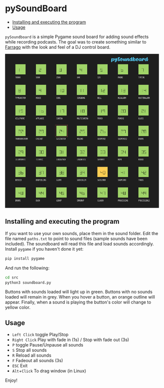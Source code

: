# pySoundBoard

* [Installing and executing the program](#installing-and-executing-the-program)
* [Usage](#usage)

`pySoundboard` is a simple Pygame sound board for adding sound effects while recording podcasts. The goal was to create something similar to [Farrago](https://rogueamoeba.com/farrago/) with the look and feel of a DJ control board.

![screenshot](screenshots/screenshot.png)

## Installing and executing the program

If you want to use your own sounds, place them in the sound folder. Edit the file named `paths.txt` to point to sound files (sample sounds have been included). The soundboard will read this file and load sounds accordingly. Install `pygame` if you haven't done it yet:

```bash
pip install pygame
```

And run the following:

```bash
cd src
python3 soundboard.py
```

Buttons with sounds loaded will light up in green. Buttons with no sounds loaded will remain in grey. When you hover a button, an orange outline will appear. Finally, when a sound is playing the button's color will change to yellow color.

## Usage

* `Left Click` toggle Play/Stop
* `Right Click` Play with fade in (1s) / Stop with fade out (3s)
* `P` toggle Pause/Unpause all sounds
* `S` Stop all sounds
* `R` Reload all sounds
* `F` Fadeout all sounds (3s)
* `ESC` Exit
* `Alt`+`Click` To drag window (in Linux)

Enjoy!